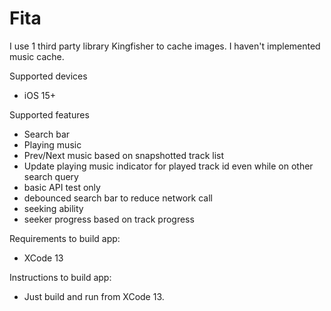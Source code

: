 # Fita
I use 1 third party library Kingfisher to cache images. I haven't implemented music cache. 

Supported devices
- iOS 15+

Supported features
- Search bar
- Playing music
- Prev/Next music based on snapshotted track list
- Update playing music indicator for played track id even while on other search query
- basic API test only
- debounced search bar to reduce network call
- seeking ability
- seeker progress based on track progress

Requirements to build app:
- XCode 13

Instructions to build app:
- Just build and run from XCode 13. 
